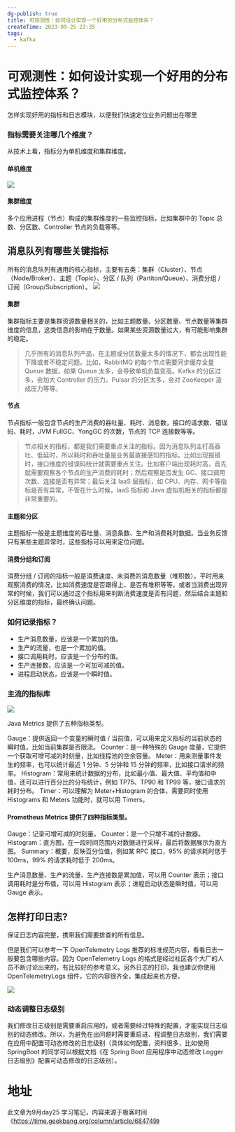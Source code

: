 ```yaml
---
dg-publish: true
title: 可观测性：如何设计实现一个好用的分布式监控体系？
createTime: 2023-09-25 23:35
tags:
  - kafka
---
```

# 可观测性：如何设计实现一个好用的分布式监控体系？
怎样实现好用的指标和日志模块，以便我们快速定位业务问题出在哪里

### 指标需要关注哪几个维度？

从技术上看，指标分为单机维度和集群维度。

#### 单机维度

![](https://static001.geekbang.org/resource/image/ba/cb/ba53de20a22eba0992b1dc6f1688a4cb.jpg?wh=10666x6000)


#### 集群维度
多个应用进程（节点）构成的集群维度的一些监控指标，比如集群中的 Topic 总数、分区数、Controller 节点的负载等等。

## 消息队列有哪些关键指标
所有的消息队列有通用的核心指标，主要有五类：集群（Cluster）、节点（Node/Broker）、主题（Topic）、分区 / 队列（Partiton/Queue）、消费分组 / 订阅（Group/Subscription）。
![](https://static001.geekbang.org/resource/image/9d/e5/9de541eb1301dcbfacfa398181ec71e5.jpg?wh=10666x6000)


#### 集群

集群指标主要是集群资源数量相关的，比如主题数量、分区数量、节点数量等集群维度的信息，这类信息的影响在于数量。如果某些资源数量过大，有可能影响集群的稳定。

> 几乎所有的消息队列产品，在主题或分区数量太多的情况下，都会出现性能下降或者不稳定问题。比如，RabbitMQ 的每个节点需要同步缓存全量 Queue 数据，如果 Queue 太多，会导致单机负载变高。Kafka 的分区过多，会加大 Controller 的压力。Pulsar 的分区太多，会对 ZooKeeper 造成压力等等。

#### 节点

节点指标一般包含节点的生产消费的吞吐量、耗时、消息数，接口的请求数、错误码、耗时，JVM FullGC、YongGC 的次数，节点的 TCP 连接数等等。

> 节点相关的指标，都是我们需要重点关注的指标。因为消息队列主打高吞吐、低延时，所以耗时和吞吐量是业务最直接感知的指标。比如出现报错时，接口维度的错误码统计就需要重点关注。比如客户端出现耗时高，首先就需要观察各个节点的生产消费的耗时；然后观察是否发生 GC、接口调用次数、连接是否有异常；最后关注 IaaS 层指标，如 CPU、内存、网卡等指标是否有异常，不管在什么时候，IaaS 指标和 Java 虚拟机相关的指标都是非常重要的。

#### 主题和分区

主题指标一般是主题维度的吞吐量、消息条数、生产和消费耗时数据。当业务反馈只有某些主题异常时，这些指标可以用来定位问题。

#### 消费分组和订阅

消费分组 / 订阅的指标一般是消费速度、未消费的消息数量（堆积数）。平时用来观察消费的情况，比如消费速度是否跟得上、是否有堆积等等。或者当消费出现异常的时候，我们可以通过这个指标用来判断消费速度是否有问题，然后结合主题和分区维度的指标，最终确认问题。


### 如何记录指标？

- 生产消息数量，应该是一个累加的值。
- 生产的流量，也是一个累加的值。
- 接口调用耗时，应该是一个分布的值。
- 生产连接数，应该是一个可加可减的值。
- 进程启动状态，应该是一个瞬时值。

### 主流的指标库

![](https://static001.geekbang.org/resource/image/56/66/56a1f643dyy4286f3096bc9bcfec9466.jpg?wh=10666x6000)

Java Metrics 提供了五种指标类型。

Gauge：提供返回一个变量的瞬时值 / 当前值，可以用来定义指标的当前状态的瞬时值，比如当前集群是否限流。
Counter：是一种特殊的 Gauge 度量，它提供一个获取可增可减的时刻量，比如线程池的空余容量。
Meter：用来测量事件发生的频率，也可以统计最近 1 分钟、5 分钟和 15 分钟的频率，比如接口请求的频率。
Histogram：常用来统计数据的分布，比如最小值、最大值、平均值和中值，还可以进行百分比的分布统计，例如 TP75、TP90 和 TP99 等，接口请求的耗时分布。
Timer：可以理解为 Meter+Histogram 的合体，需要同时使用 Histograms 和 Meters 功能时，就可以用 Timers。

#### Prometheus Metrics 提供了四种指标类型。

Gauge：记录可增可减的时刻量。
Counter：是一个只增不减的计数器。
Histogram：直方图，在一段时间范围内对数据进行采样，最后将数据展示为直方图。
Summary：概要，反映百分位值，例如某 RPC 接口，95% 的请求耗时低于 100ms，99% 的请求耗时低于 200ms。


生产消息数量、生产的流量、生产连接数是累加值，可以用 Counter 表示；接口调用耗时是分布值，可以用 Histogram 表示；进程启动状态是瞬时值，可以用 Gauge 表示。

## 怎样打印日志?

保证日志内容完整，携带我们需要排查的所有信息。

但是我们可以参考一下 OpenTelemetry Logs 推荐的标准规范内容，看看日志一般要包含哪些内容。因为 OpenTelemetry Logs 的格式是经过社区各个大厂的人员不断讨论出来的，有比较好的参考意义。另外日志的打印，我也建议你使用 OpenTelemetryLogs 组件，它的内容很齐全，集成起来也方便。

![](https://static001.geekbang.org/resource/image/83/0a/8373c0754491683f20757f8978c8750a.jpg?wh=3000x2247)



### 动态调整日志级别

我们修改日志级别是需要重启应用的，或者需要经过特殊的配置，才能实现日志级别的动态修改。所以，为避免在出问题时需要重启进、程调整日志级别，我们需要在应用中配置可动态修改的日志级别（具体如何配置，资料很多，比如使用 SpringBoot 的同学可以根据文档《在 Spring Boot 应用程序中动态修改 Logger 日志级别》配置可动态修改的日志级别）。



# 地址

此文章为9月day25 学习笔记，内容来源于极客时间《https://time.geekbang.org/column/article/684749》
